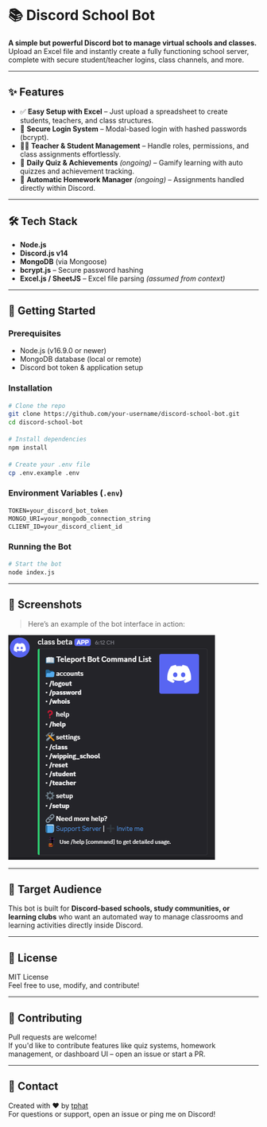 
# 📚 Discord School Bot

**A simple but powerful Discord bot to manage virtual schools and classes.**  
Upload an Excel file and instantly create a fully functioning school server, complete with secure student/teacher logins, class channels, and more.

---

## ✨ Features

- ✅ **Easy Setup with Excel** – Just upload a spreadsheet to create students, teachers, and class structures.
- 🔐 **Secure Login System** – Modal-based login with hashed passwords (bcrypt).
- 👩‍🏫 **Teacher & Student Management** – Handle roles, permissions, and class assignments effortlessly.
- 📅 **Daily Quiz & Achievements** *(ongoing)* – Gamify learning with auto quizzes and achievement tracking.
- 📝 **Automatic Homework Manager** *(ongoing)* – Assignments handled directly within Discord.

---

## 🛠 Tech Stack

- **Node.js**
- **Discord.js v14**
- **MongoDB** (via Mongoose)
- **bcrypt.js** – Secure password hashing
- **Excel.js / SheetJS** – Excel file parsing *(assumed from context)*

---

## 🚀 Getting Started

### Prerequisites
- Node.js (v16.9.0 or newer)
- MongoDB database (local or remote)
- Discord bot token & application setup

### Installation

```bash
# Clone the repo
git clone https://github.com/your-username/discord-school-bot.git
cd discord-school-bot

# Install dependencies
npm install

# Create your .env file
cp .env.example .env
```

### Environment Variables (`.env`)

```env
TOKEN=your_discord_bot_token
MONGO_URI=your_mongodb_connection_string
CLIENT_ID=your_discord_client_id
```

### Running the Bot

```bash
# Start the bot
node index.js
```

---

## 📸 Screenshots


> Here’s an example of the bot interface in action:

![Help command](https://github.com/Tphat77923/Discord-Bot-for-School/blob/main/help.png?raw=true)

---

## 🎯 Target Audience

This bot is built for **Discord-based schools, study communities, or learning clubs** who want an automated way to manage classrooms and learning activities directly inside Discord.

---

## 📄 License

MIT License  
Feel free to use, modify, and contribute!

---

## 🤝 Contributing

Pull requests are welcome!  
If you'd like to contribute features like quiz systems, homework management, or dashboard UI – open an issue or start a PR.

---

## 💬 Contact

Created with ❤️ by [tphat](https://github.com/your-username)  
For questions or support, open an issue or ping me on Discord!
